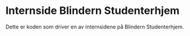 # Internside Blindern Studenterhjem

Dette er koden som driver en av internsidene på Blindern Studenterhjem.
